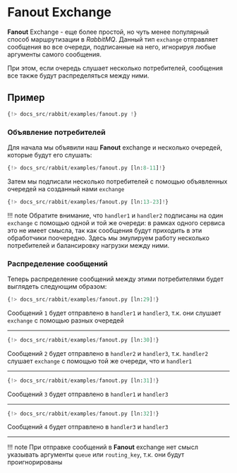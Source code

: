 # Fanout Exchange

**Fanout** Exchange - еще более простой, но чуть менее популярный способ маршрутизации в *RabbitMQ*. Данный тип `exchange` отправляет сообщения
во все очереди, подписанные на него, игнорируя любые аргументы самого сообщения.

При этом, если очередь слушает несколько потребителей, сообщения все также будут распределяться между ними.

## Пример

```python linenums="1"
{!> docs_src/rabbit/examples/fanout.py !}
```

### Объявление потребителей

Для начала мы объявили наш **Fanout** exchange и несколько очередей, которые будут его слушать:

```python linenums="8" hl_lines="1"
{!> docs_src/rabbit/examples/fanout.py [ln:8-11]!}
```

Затем мы подписали несколько потребителей с помощью объявленных очередей на созданный нами `exchange`

```python linenums="13" hl_lines="1 5 9"
{!> docs_src/rabbit/examples/fanout.py [ln:13-23]!}
```

!!! note
    Обратите внимание, что `handler1` и `handler2` подписаны на один `exchange` с помощью одной и той же очереди:
    в рамках одного сервиса это не имеет смысла, так как сообщения будут приходить в эти обработчики поочередно.
    Здесь мы эмулируем работу несколько потребителей и балансировку нагрузки между ними.

### Распределение сообщений

Теперь распределение сообщений между этими потребителями будет выглядеть следующим образом:

```python
{!> docs_src/rabbit/examples/fanout.py [ln:29]!}
```

Сообщений `1` будет отправлено в `handler1` и `handler3`, т.к. они слушает `exchange` с помощью разных очередей

---

```python
{!> docs_src/rabbit/examples/fanout.py [ln:30]!}
```

Сообщений `2` будет отправлено в `handler2` и `handler3`, т.к. `handler2` слушает `exchange` с помощью той же очереди, что и `handler1`

---

```python
{!> docs_src/rabbit/examples/fanout.py [ln:31]!}
```

Сообщений `3` будет отправлено в `handler1` и `handler3`

---

```python
{!> docs_src/rabbit/examples/fanout.py [ln:32]!}
```

Сообщений `4` будет отправлено в `handler3` и `handler3`

---

!!! note
    При отправке сообщений в **Fanout** exchange нет смысл указывать аргументы `queue` или `routing_key`, т.к. они будут проигнорированы